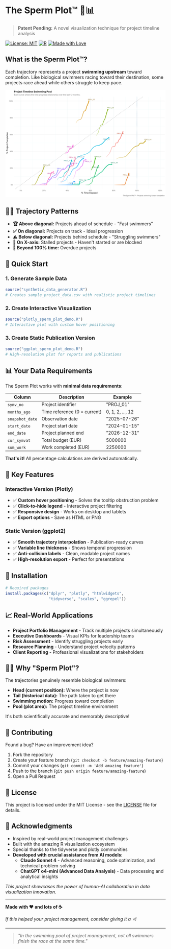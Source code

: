 # The Sperm Plot™ 🧬📊

> **Patent Pending:** A novel visualization technique for project timeline analysis

[![License: MIT](https://img.shields.io/badge/License-MIT-yellow.svg)](https://opensource.org/licenses/MIT)
[![R](https://img.shields.io/badge/R-276DC3?style=flat&logo=r&logoColor=white)](https://www.r-project.org/)
[![Made with Love](https://img.shields.io/badge/Made%20with-%E2%9D%A4-red.svg)](https://github.com/gd047/sperm-plot-visualization)

## What is the Sperm Plot™?

Each trajectory represents a project **swimming upstream** toward completion. Like biological swimmers racing toward their destination, some projects race ahead while others struggle to keep pace.

![Sperm Plot Preview](sperm_plot_preview.png)

## 🏊‍♂️ Trajectory Patterns

- **🏆 Above diagonal:** Projects ahead of schedule - "Fast swimmers"
- **✅ On diagonal:** Projects on track - Ideal progression  
- **⚠️ Below diagonal:** Projects behind schedule - "Struggling swimmers"
- **🚫 On X-axis:** Stalled projects - Haven't started or are blocked
- **🔴 Beyond 100% time:** Overdue projects

## 🚀 Quick Start

### 1. Generate Sample Data
```r
source("synthetic_data_generator.R")
# Creates sample_project_data.csv with realistic project timelines
```

### 2. Create Interactive Visualization
```r
source("plotly_sperm_plot_demo.R")
# Interactive plot with custom hover positioning
```

### 3. Create Static Publication Version
```r
source("ggplot_sperm_plot_demo.R")
# High-resolution plot for reports and publications
```

## 📊 Your Data Requirements

The Sperm Plot works with **minimal data requirements**:

| Column | Description | Example |
|--------|-------------|---------|
| `symv_no` | Project identifier | "PROJ_01" |
| `months_ago` | Time reference (0 = current) | 0, 1, 2, ..., 12 |
| `snapshot_date` | Observation date | "2025-07-26" |
| `start_date` | Project start date | "2024-01-15" |
| `end_date` | Project planned end | "2026-12-31" |
| `cur_symvat` | Total budget (EUR) | 5000000 |
| `sum_work` | Work completed (EUR) | 2250000 |

**That's it!** All percentage calculations are derived automatically.

## 🎯 Key Features

### Interactive Version (Plotly)
- ✅ **Custom hover positioning** - Solves the tooltip obstruction problem
- ✅ **Click-to-hide legend** - Interactive project filtering
- ✅ **Responsive design** - Works on desktop and tablets
- ✅ **Export options** - Save as HTML or PNG

### Static Version (ggplot2)
- ✅ **Smooth trajectory interpolation** - Publication-ready curves
- ✅ **Variable line thickness** - Shows temporal progression
- ✅ **Anti-collision labels** - Clean, readable project names
- ✅ **High-resolution export** - Perfect for presentations

## 🔧 Installation

```r
# Required packages
install.packages(c("dplyr", "plotly", "htmlwidgets", 
                   "tidyverse", "scales", "ggrepel"))
```

## 📈 Real-World Applications

- **Project Portfolio Management** - Track multiple projects simultaneously
- **Executive Dashboards** - Visual KPIs for leadership teams  
- **Risk Assessment** - Identify struggling projects early
- **Resource Planning** - Understand project velocity patterns
- **Client Reporting** - Professional visualizations for stakeholders

## 🏊‍♂️ Why "Sperm Plot"?

The trajectories genuinely resemble biological swimmers:
- **Head (current position):** Where the project is now
- **Tail (historical data):** The path taken to get there
- **Swimming motion:** Progress toward completion
- **Pool (plot area):** The project timeline environment

It's both scientifically accurate and memorably descriptive!

## 🤝 Contributing

Found a bug? Have an improvement idea? 

1. Fork the repository
2. Create your feature branch (`git checkout -b feature/amazing-feature`)
3. Commit your changes (`git commit -m 'Add amazing feature'`)
4. Push to the branch (`git push origin feature/amazing-feature`)
5. Open a Pull Request

## 📄 License

This project is licensed under the MIT License - see the [LICENSE](LICENSE) file for details.

## 🙏 Acknowledgments

- Inspired by real-world project management challenges
- Built with the amazing R visualization ecosystem
- Special thanks to the tidyverse and plotly communities
- **Developed with crucial assistance from AI models:**
  - **Claude Sonnet 4** - Advanced reasoning, code optimization, and technical problem-solving
  - **ChatGPT o4-mini (Advanced Data Analysis)** - Data processing and analytical insights

*This project showcases the power of human-AI collaboration in data visualization innovation.*

---

**Made with ❤️ and lots of ☕**

*If this helped your project management, consider giving it a ⭐!*

---

> *"In the swimming pool of project management, not all swimmers finish the race at the same time."*
